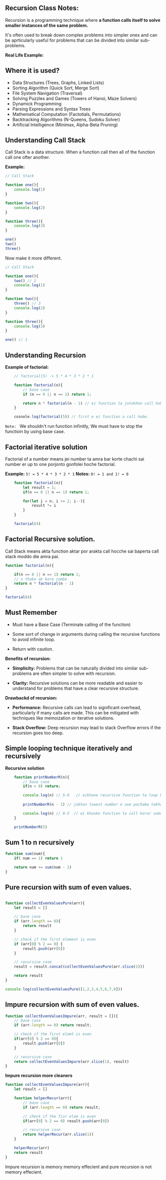 ## Recursion Class Notes: 


Recursion is a programming technique where **a function calls itself to solve smaller instances of the same problem.**

It's often used to break down complex problems into simpler ones and can be aprticularly useful for problems that can be divided into similar sub-problems.



**Real Life Example:**

## Where it is used?
- Data Structures (Trees, Graphs, Linked Lists)
- Sorting Algorithm (Quick Sort, Merge Sort)
- File System Navigation (Traversal)
- Solving Puzzles and Games (Towers of Hanoi, Maze Solvers)
- Dynamick Programming 
- Parsing Expressions and Syntax Trees 
- Mathematical Computation (Factotials, Permutations)
- Backtracking Algorithms (N-Queens, Sudoku Solver)
- Artificial Intelligence (Minimax, Alpha-Beta Pruning)


## Understanding Call Stack 

Call Stack is a data structure. When a function call then all of the function call one ofter another.


**Example:**
```js
// Call Stack 

function one(){
    console.log(1)
}

function two(){
    console.log(2)
}

function three(){
    console.log(3)
}

one()
two()
three()
```

Now make it more different.

```js
// Call Stack 

function one(){
    two() // 2
    console.log(1)
}

function two(){
    three() // 3
    console.log(2)
}

function three(){
    console.log(3)
}

one() // 1
```

## Understanding Recursion

**Example of factorial:**

```js 
    // factorial(5) -> 5 * 4 * 3 * 2 * 1

    function factorial(n){
        // base case
        if (n == 0 || n == 1) return 1;

        return n * factorial(n - 1) // ei function ta jotokhon call hobe totokhon parent function run hobe
    }

    cosnole.log(factorial(5)) // first e ei function a call hobe.
```

`Note: ` We shouldn't run function infinitly, We must have to stop the functioin by using base case. 


## Factorial iterative solution

Factorial of a number means jei number ta amra bar korte chachi sai number er up to one porjonto gonfolei hoche factorial. 

**Example:** `5! = 5 * 4 * 3 * 2 * 1`
**Notes:** `0! = 1 and 1! = 0`

```js 
    function factorial(n){
        let result = 1;
        if(n == 0 || n == 1) return 1;

        for(let i = n; i >= 2; i--){
            result *= i
        }
    }

    factorial(4)
```


## Factorial Recursive solution. 

Call Stack means akta function aktar por arakta call hocche sai baperta call stack moddo die amra pai. 

```js 
function factorial(n){

    if(n == 0 || n == 1) return 1;
    // n thake ak kore combe
    return n * factorial(n - 1)
}

factorial(4)
```

<!-- Let's explain how call stack working

    fact(4)
        4 * fact(3)
            3 * fact(2)  
                2 * fact(1)



    fact(4)
        4 * fact(3) (4 * 6) == 24 our final result will be 24 return 24
            3 * fact(2)  (3 * 2) == 6 now return 6
                2 * fact(1) return 2

recursion own't count instantly at first it will perform its iteration up to lower number then it will return and multiply the value lower to upper number. And in recursion we must have to check edge case. 


call Stack.

fact(1)
fact(2)
fact(3)
fact(4)
-->


## Must Remember

- Must have a Base Case (Terminate calling of the function)

- Some sort of change in arguments during calling the recursive functions to avoid infinite loop.

- Return with caution. 


**Benefits of recursion:**
- **Simplicity:** Problems that can be naturally divided into similar sub-problems are often simpler to solve with recursion.

- **Clarity:** Recursive solutions can be more readable and easier to understand for problems that have a clear recursive structure.


**Drawbackd of recursion:**

- **Performance:** Recursive calls can lead to significant overhead, particularly if many calls are made. This can be mitigated with techniques like memoization or iterative solutions.

- **Stack Overflow:** Deep recursion may lead to stack Overflow errors if the recursion goes too deep. 


## Simple looping technique iteratively and recursively

**Recursive solution**
```js 
    function printNumberR(n){
        // base case
        if(n < 0) return;

        console.log(n) // 5-0   // eikhane recursive function ta loop korche up to lowest.
       
        printNumberR(n - 1) // jokhon lowest number e ase pochabe tokhon call stack ta call hote thakbe.

        console.log(n) // 0-5  // ei khanke function ta call korar somoy sobar seser thake call korche 0,1,2,3,4,5
    }

    printNumberR(5)
```

## Sum 1 to n recursively

```js 
function sum(num){
    if( num == 1) return 1

    return num += sum(num - 1)
}
```


## Pure recursion with sum of even values. 

```js 

function collectEvenValuesPure(arr){
    let result = []

    // base case
    if (arr.length == 0){
        return result
    }

    // check if the first element is even
    if (arr[0] % 2 == 0) {
        result.push(arr[0])
    }

    // recursive case 
    result = result.concat(collectEvenValuesPure(arr.slice(1)))

    return result 
}

console.log(collectEvenValuesPure([1,2,3,4,5,6,7,8]))
```


## Impure recursion with sum of even values. 

```js 
function collectEvenValuesImpure(arr, result = []){
    // base case
    if (arr.length == 0) return result;

    // check if the first elemt is even
    if(arr[0] % 2 == 0){
        result.push(arr[0])
    }

    // recursive case
    return collectEvenValuesImpure(arr.slice(1), result)
}   
```

**Impure recursion more cleaners**

```js 
function collectEvenValuesImpure(arr){
    let result = []

    function helperRecur(arr){
        // base case
        if (arr.length == 0) return result;

        // check if the fisr elem is even
        if(arr[0] % 2 == 0) result.push(arr[0])

        // recursive case
        return helperRecur(arr.slice(1))
    }

    helperRecur(arr)
    return result
}

```
Impure recursion is memory memory effecient and pure recursion is not memory effecient.
